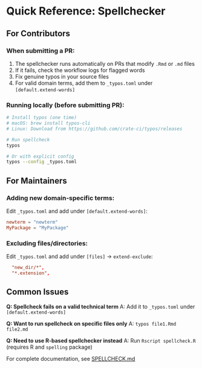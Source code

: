 # Quick Reference: Spellchecker

## For Contributors

### When submitting a PR:
1. The spellchecker runs automatically on PRs that modify `.Rmd` or `.md` files
2. If it fails, check the workflow logs for flagged words
3. Fix genuine typos in your source files
4. For valid domain terms, add them to `_typos.toml` under `[default.extend-words]`

### Running locally (before submitting PR):
```bash
# Install typos (one time)
# macOS: brew install typos-cli
# Linux: Download from https://github.com/crate-ci/typos/releases

# Run spellcheck
typos

# Or with explicit config
typos --config _typos.toml
```

## For Maintainers

### Adding new domain-specific terms:
Edit `_typos.toml` and add under `[default.extend-words]`:
```toml
newterm = "newterm"
MyPackage = "MyPackage"
```

### Excluding files/directories:
Edit `_typos.toml` and add under `[files]` -> `extend-exclude`:
```toml
  "new_dir/*",
  "*.extension",
```

## Common Issues

**Q: Spellcheck fails on a valid technical term**
A: Add it to `_typos.toml` under `[default.extend-words]`

**Q: Want to run spellcheck on specific files only**
A: `typos file1.Rmd file2.md`

**Q: Need to use R-based spellchecker instead**
A: Run `Rscript spellcheck.R` (requires R and `spelling` package)

For complete documentation, see [SPELLCHECK.md](SPELLCHECK.md)
